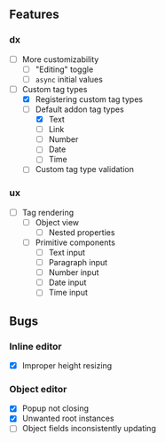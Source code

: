 ## Features

### dx

- [ ] More customizability
  - [ ] "Editing" toggle
  - [ ] `async` initial values
- [ ] Custom tag types
  - [x] Registering custom tag types
  - [ ] Default addon tag types
    - [x] Text
    - [ ] Link
    - [ ] Number
    - [ ] Date
    - [ ] Time
  - [ ] Custom tag type validation

### ux

- [ ] Tag rendering
  - [ ] Object view
    - [ ] Nested properties
  - [ ] Primitive components
    - [ ] Text input
    - [ ] Paragraph input
    - [ ] Number input
    - [ ] Date input
    - [ ] Time input

## Bugs

### Inline editor

- [x] Improper height resizing

### Object editor

- [x] Popup not closing
- [x] Unwanted root instances
- [ ] Object fields inconsistently updating
